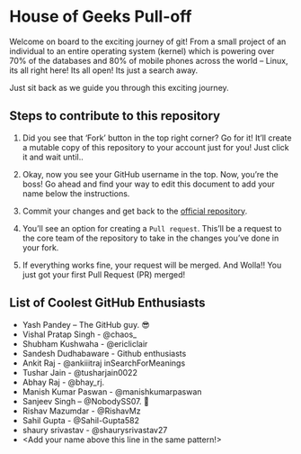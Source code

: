 # House of Geeks Pull-off

Welcome on board to the exciting journey of git! From a small project of
an individual to an entire operating system (kernel) which is powering
over 70% of the databases and 80% of mobile phones across the world –
Linux, its all right here! Its all open! Its just a search away.

Just sit back as we guide you through this exciting journey.

## Steps to contribute to this repository

1. Did you see that ‘Fork’ button in the top right corner? Go for it!
It’ll create a mutable copy of this repository to your account just
for you! Just click it and wait until..

1. Okay, now you see your GitHub username in the top. Now, you’re the
boss! Go ahead and find your way to edit this document to add your
name below the instructions.

1. Commit your changes and get back to the [official repository](https://github.com/houseofgeeks/pull-off).

1. You’ll see an option for creating a `Pull request`. This’ll be a
request to the core team of the repository to take in the changes
you’ve done in your fork.

1. If everything works fine, your request will be merged. And Wolla!!
You just got your first Pull Request (PR) merged!


## List of Coolest GitHub Enthusiasts

- Yash Pandey – The GitHub guy. :sunglasses:
- Vishal Pratap Singh - @chaos_
- Shubham Kushwaha - @ericliclair
- Sandesh Dudhabaware - Github enthusiasts
- Ankit Raj - @ankiiitraj inSearchForMeanings 
- Tushar Jain - @tusharjain0022
- Abhay Raj - @bhay_rj.
- Manish Kumar Paswan - @manishkumarpaswan
- Sanjeev Singh – @NobodySS07. :clown_face:
- Rishav Mazumdar - @RishavMz
- Sahil Gupta - @Sahil-Gupta582
- shaury srivastav - @shaurysrivastav27 
- <Add your name above this line in the same pattern!>
